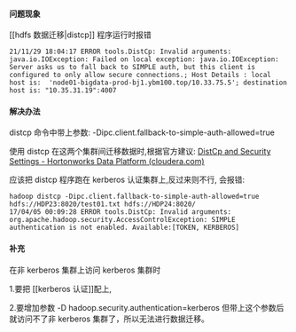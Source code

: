 #### 问题现象
[[hdfs 数据迁移|distcp]] 程序运行时报错

```
21/11/29 18:04:17 ERROR tools.DistCp: Invalid arguments:
java.io.IOException: Failed on local exception: java.io.IOException: Server asks us to fall back to SIMPLE auth, but this client is configured to only allow secure connections.; Host Details : local host is:  'node01-bigdata-prod-bj1.ybm100.top/10.33.75.5'; destination host is: "10.35.31.19":4007
```


#### 解决办法

distcp 命令中带上参数: -Dipc.client.fallback-to-simple-auth-allowed=true

使用  distcp 在这两个集群间迁移数据时,根据官方建议: [DistCp and Security Settings - Hortonworks Data Platform (cloudera.com)](https://docs.cloudera.com/HDPDocuments/HDP2/HDP-2.5.3/bk_administration/content/distcp_and_security_settings.html)

应该把 distcp 程序跑在 kerberos 认证集群上,反过来则不行, 会报错:

```
hadoop distcp -Dipc.client.fallback-to-simple-auth-allowed=true hdfs://HDP23:8020/test01.txt hdfs://HDP24:8020/ 
17/04/05 00:09:28 ERROR tools.DistCp: Invalid arguments: org.apache.hadoop.security.AccessControlException: SIMPLE authentication is not enabled. Available:[TOKEN, KERBEROS]
```




#### 补充

在非 kerberos 集群上访问 kerberos 集群时

1.要把 [[kerberos 认证]]配上,

2.要增加参数 -D hadoop.security.authentication=kerberos  但带上这个参数后就访问不了非 kerberos 集群了，所以无法进行数据迁移。

